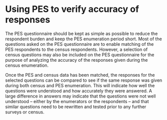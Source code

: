 # Using PES to verify accuracy of responses

<p>The PES questionnaire should be kept as simple as possible to reduce the respondent burden and keep the PES enumeration period short.
  Most of the questions asked on the PES questionnaire are to enable matching of the PES respondents to the census respondents. 
  However, a selection of census questions may also be included on the PES questionnaire for the purpose of analyzing the accuracy of the responses given during the census enumeration.</p>

  <p>Once the PES and census data has been matched, the responses for the selected questions can be compared to see if the same response was given during both census and PES enumeration. 
    This will indicate how well the questions were understood and how accurately they were answered.
    A large difference in answers may indicate that the questions were not well understood – either by the enumerators or the respondents – and that similar questions need to be rewritten and tested prior to any further surveys or census.</p>
